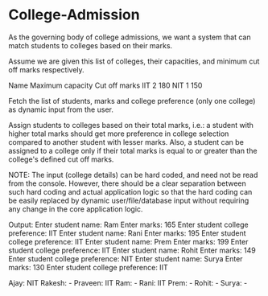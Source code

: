 # College-Admission
As the governing body of college admissions, we want a system that can match students to colleges based on their marks.

Assume we are given this list of colleges, their capacities, and minimum cut off marks respectively.

Name          Maximum capacity          Cut off marks
IIT            2                            180
NIT            1                            150

Fetch the list of students, marks and college preference (only one college) as dynamic input from the user.

Assign students to colleges based on their total marks, i.e.: a student with higher total marks should get more preference in college selection compared to another student with lesser marks. Also, a student can be assigned to a college only if their total marks is equal to or greater than the college's defined cut off marks.

NOTE: The input (college details) can be hard coded, and need not be read from the console. However, there should be a clear separation between such hard coding and actual application logic so that the hard coding can be easily replaced by dynamic user/file/database input without requiring any change in the core application logic.

Output:
Enter student name: Ram
Enter marks: 165
Enter student college preference: IIT
Enter student name: Rani
Enter marks: 195
Enter student college preference: IIT
Enter student name: Prem
Enter marks: 199
Enter student college preference: IIT
Enter student name: Rohit
Enter marks: 149
Enter student college preference: NIT
Enter student name: Surya
Enter marks: 130
Enter student college preference: IIT

Ajay: NIT
Rakesh: -
Praveen: IIT
Ram: -
Rani: IIT
Prem: -
Rohit: -
Surya: -
